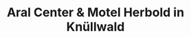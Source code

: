 ---
title: "Aral Center & Motel Herbold in Knüllwald"
url: /knuellwald/aral-center-und-motel-herbold-in-knuellwald/
shop: Allgemein
---